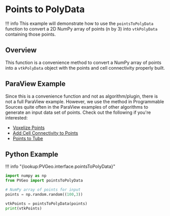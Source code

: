 # Points to PolyData

!!! info
    This example will demonstrate how to use the `pointsToPolyData` function to convert a 2D NumPy array of points (n by 3) into `vtkPolyData` containing those points.

## Overview
This function is a convenience method to convert a NumPy array of points into a `vtkPolyData` object with the points and cell connectivity properly built.


## ParaView Example

Since this is a convenience function and not as algorithm/plugin, there is not a full ParaView example. However, we use the method in Programmable Sources quite often in the ParaView examples of other algorithms to generate an input data set of points. Check out the following if you're interested:

- [Voxelize Points](../filters-general/voxelize-points.md)
- [Add Cell Connectivity to Points](../filters-general/add-cell-connectivity-to-points.md)
- [Points to Tube](../filters-general/points-to-tube.md)


## Python Example

!!! info "{lookup:PVGeo.interface.pointsToPolyData}"

```py
import numpy as np
from PVGeo import pointsToPolyData

# NumPy array of points for input
points = np.random.random((100,3))

vtkPoints = pointsToPolyData(points)
print(vtkPoints)
```
